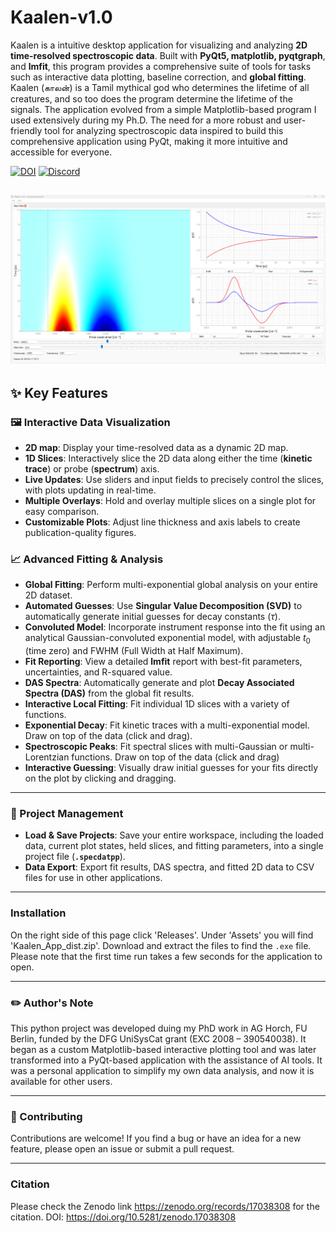# Kaalen-v1.0

Kaalen is a intuitive desktop application for visualizing and analyzing **2D time-resolved spectroscopic data**. Built with **PyQt5, matplotlib, pyqtgraph**, and **lmfit**, this program provides a comprehensive suite of tools for tasks such as interactive data plotting, baseline correction, and **global fitting**. Kaalen (காலன்) is a Tamil mythical god who determines the lifetime of all creatures, and so too does the program determine the lifetime of the signals. The application evolved from a simple Matplotlib-based program I used extensively during my Ph.D. The need for a more robust and user-friendly tool for analyzing spectroscopic data inspired to build this comprehensive application using PyQt, making it more intuitive and accessible for everyone. 

[![DOI](https://img.shields.io/badge/DOI-10.5281%2Fzenodo.17038308-blue)](https://doi.org/10.5281/zenodo.17038308)  [![Discord](https://img.shields.io/badge/Discord-Join%20Chat-5865F2?logo=discord&logoColor=white)](https://discord.gg/CPM2vY8x)


 
![Description of the image](image.png)
---

## ✨ Key Features

### 🖼️ Interactive Data Visualization

* **2D map**: Display your time-resolved data as a dynamic 2D map.
* **1D Slices**: Interactively slice the 2D data along either the time (**kinetic trace**) or probe (**spectrum**) axis.
* **Live Updates**: Use sliders and input fields to precisely control the slices, with plots updating in real-time.
* **Multiple Overlays**: Hold and overlay multiple slices on a single plot for easy comparison.
* **Customizable Plots**: Adjust line thickness and axis labels to create publication-quality figures.

### 📈 Advanced Fitting & Analysis

* **Global Fitting**: Perform multi-exponential global analysis on your entire 2D dataset.
* **Automated Guesses**: Use **Singular Value Decomposition (SVD)** to automatically generate initial guesses for decay constants ($τ$).
* **Convoluted Model**: Incorporate instrument response into the fit using an analytical Gaussian-convoluted exponential model, with adjustable $t_0$ (time zero) and FWHM (Full Width at Half Maximum).
* **Fit Reporting**: View a detailed **lmfit** report with best-fit parameters, uncertainties, and R-squared value.
* **DAS Spectra**: Automatically generate and plot **Decay Associated Spectra (DAS)** from the global fit results.
* **Interactive Local Fitting**: Fit individual 1D slices with a variety of functions.
* **Exponential Decay**: Fit kinetic traces with a multi-exponential model. Draw on top of the data (click and drag).
* **Spectroscopic Peaks**: Fit spectral slices with multi-Gaussian or multi-Lorentzian functions. Draw on top of the data (click and drag)
* **Interactive Guessing**: Visually draw initial guesses for your fits directly on the plot by clicking and dragging.

---

### 📁 Project Management

* **Load & Save Projects**: Save your entire workspace, including the loaded data, current plot states, held slices, and fitting parameters, into a single project file (**`.specdatpp`**).
* **Data Export**: Export fit results, DAS spectra, and fitted 2D data to CSV files for use in other applications.

---

### Installation

On the right side of this page click 'Releases'. Under 'Assets' you will find 'Kaalen_App_dist.zip'. Download and extract the files to find the `.exe` file. Please note that the first time run takes a few seconds for the application to open.

---
### ✏️ Author's Note

This python project was developed duing my PhD work in AG Horch, FU Berlin, funded by the DFG UniSysCat grant (EXC 2008 – 390540038). It began as a custom Matplotlib-based interactive plotting tool and was later transformed into a PyQt-based application with the assistance of AI tools. It was a personal application to simplify my own data analysis, and now it is available for other users.

---

### 🤝 Contributing

Contributions are welcome! If you find a bug or have an idea for a new feature, please open an issue or submit a pull request.

---

### Citation

Please check the Zenodo link https://zenodo.org/records/17038308 for the citation. DOI: https://doi.org/10.5281/zenodo.17038308
